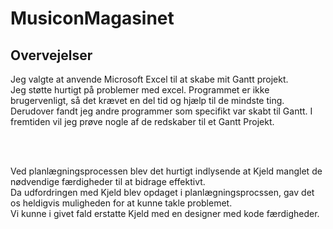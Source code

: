 # MusiconMagasinet
## Overvejelser

Jeg valgte at anvende Microsoft Excel til at skabe mit Gantt projekt.<br>
Jeg støtte hurtigt på problemer med excel. Programmet er ikke brugervenligt, så det krævet en del tid og hjælp til de mindste ting.<br>
Derudover fandt jeg andre programmer som specifikt var skabt til Gantt. I fremtiden vil jeg prøve nogle af de redskaber til et Gantt Projekt. 

<br>
<br>

Ved planlægningsprocessen blev det hurtigt indlysende at Kjeld manglet de nødvendige færdigheder til at bidrage effektivt.<br>
Da udfordringen med Kjeld blev opdaget i planlægningsprocssen, gav det os heldigvis muligheden for at kunne takle problemet.<br>
Vi kunne i givet fald erstatte Kjeld med en designer med kode færdigheder.
